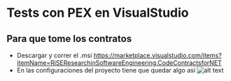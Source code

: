 # Tests con PEX en VisualStudio

## Para que tome los contratos

* Descargar y correr el .msi https://marketplace.visualstudio.com/items?itemName=RiSEResearchinSoftwareEngineering.CodeContractsforNET
* En las configuraciones del proyecto tiene que quedar algo así 
![alt text](https://image.ibb.co/jrtZpy/config.png "Config")
